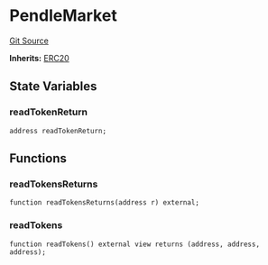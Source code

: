 # PendleMarket
[Git Source](https://github.com/Swivel-Finance/illuminate/blob/76b26ef748dc63cf89e3fa660df1bda262dcef15/src/mocks/PendleMarket.sol)

**Inherits:**
[ERC20](/src/mocks/ERC20.sol/contract.ERC20.md)


## State Variables
### readTokenReturn

```solidity
address readTokenReturn;
```


## Functions
### readTokensReturns


```solidity
function readTokensReturns(address r) external;
```

### readTokens


```solidity
function readTokens() external view returns (address, address, address);
```


